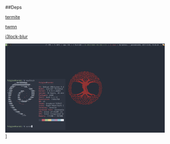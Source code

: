 ##Deps

[termite](https://github.com/thestinger/termite)

[twmn](https://github.com/sboli/twmn)

[i3lock-blur](https://github.com/karulont/i3lock-blur)

![dotfiles preview](https://github.com/rszczers/dotfiles/raw/master/tmp/scrot.png)]
